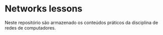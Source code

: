 # Networks lessons

Neste repositório são armazenado os conteúdos práticos da disciplina de redes de computadores.
